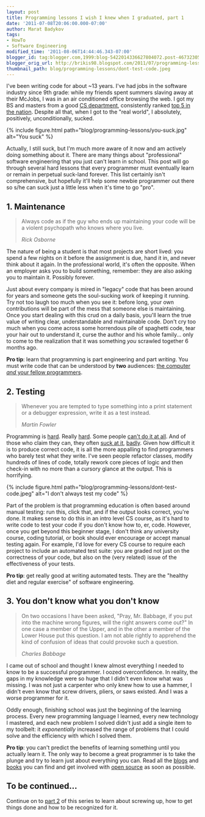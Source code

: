```yaml
---
layout: post
title: Programming lessons I wish I knew when I graduated, part 1
date: '2011-07-08T20:06:00.000-07:00'
author: Marat Badykov
tags:
- HowTo
- Software Engineering
modified_time: '2011-08-06T14:44:46.343-07:00'
blogger_id: tag:blogger.com,1999:blog-5422014336627804072.post-4673230584667905173
blogger_orig_url: http://brikis98.blogspot.com/2011/07/programming-lessons-i-wish-i-knew-when.html
thumbnail_path: blog/programming-lessons/dont-test-code.jpeg
---
```


I've been writing code for about ~13 years. I've had jobs in the software industry since 
9th grade: while my friends spent summers slaving away at their McJobs, I was 
in an air conditioned office browsing the web. I got my BS and masters from a 
good [CS department](http://www.cs.cornell.edu/), consistently ranked [top 5 
in the 
nation](http://grad-schools.usnews.rankingsandreviews.com/best-graduate-schools/top-science-schools/computer-science-rankings). 
Despite all that, when I got to the "real world", I absolutely, positively, 
unconditionally, sucked. 

{% include figure.html path="blog/programming-lessons/you-suck.jpg" alt="You suck" %}

Actually, I still suck, but I'm much more aware of it now and am actively doing 
something about it. There are many things about "professional" software engineering that you just can't learn in 
school. This post will go through several hard lessons that every programmer 
must eventually learn or remain in perpetual suck-land forever. This list 
certainly isn't comprehensive, but hopefully it'll help some newbie programmer 
out there so s/he can suck just a little less when it's time to go "pro".

## 1. Maintenance

<blockquote>
  <p>
    Always code as if the guy who ends up maintaining your code will be a violent 
    psychopath who knows where you live.
  </p>
  <cite>Rick Osborne</cite>
</blockquote>

The nature of being a student is that most projects are short lived: you spend 
a few nights on it before the assignment is due, hand it in, and never think 
about it again. In the professional world, it's often the opposite. 
When an employer asks you to build something, remember: they are also asking 
you to maintain it. Possibly forever.

Just about every company is mired in "legacy" code that has been around for years and 
someone gets the soul-sucking work of keeping it running. Try not too laugh 
too much when you see it: before long, your own contributions will be part of 
the mess that someone else is maintaining. Once you start dealing with this 
crud on a daily basis, you'll learn the true value of writing clear, 
understandable and maintainable code.  Don't cry too much when you come across 
some horrendous pile of spaghetti code, tear your hair out to understand it, 
curse the author and his whole family... only to come to the realization that 
it was something *you* scrawled together 6 months ago.

**Pro tip**: learn that programming is part engineering and part *writing*. You must 
write code that can be understood by **two** audiences: [the computer *and* 
your fellow 
programmers](http://www.codinghorror.com/blog/2008/11/coding-its-just-writing.html). 

## 2. Testing

<blockquote>
  <p>
    Whenever you are tempted to type something into a print statement or 
    a debugger expression, write it as a test instead.
  </p>
  <cite>Martin Fowler</cite> 
</blockquote>

Programming is [hard](http://msmvps.com/blogs/jon_skeet/archive/2009/01/29/programming-is-hard.aspx). 
Really [hard](http://www.bricklin.com/wontprogram.htm). Some people [can't do 
it at all](http://t.co/DFc6NeF). And of those who claim they can, they often 
[suck at it](http://www.iovene.com/56/), 
[badly](http://www.codinghorror.com/blog/2007/02/why-cant-programmers-program.html). 
Given how difficult it is to produce correct code, it is all the more 
appalling to find programmers who barely test what they write. I've seen 
people refactor classes, modify hundreds of lines of code, totally rework core 
pieces of logic and then check-in with no more than a cursory glance at the 
output. This is horrifying. 

{% include figure.html path="blog/programming-lessons/dont-test-code.jpeg" alt="I don't always test my code" %}

Part of the problem is that programming education is often based around manual testing: 
run this, click that, and if the output looks correct, you're done. It makes 
sense to do this in an intro level CS course, as it's hard to write code to 
test your code if you don't know how to, er, code. However, once you get 
beyond this beginner stage, I don't think any university course, coding 
tutorial, or book should ever encourage or accept manual testing again. For 
example, I'd love for every CS course to require each project to include an 
automated test suite: you are graded not just on the correctness of your code, 
but also on the (very related) issue of the effectiveness of your tests.

**Pro tip**: get really good at writing automated tests. They are the "healthy diet and 
regular exercise" of software engineering. 

## 3. You don't know what you don't know

<blockquote>
  <p>
    On two occasions I have been asked, "Pray, Mr. Babbage, if you put into the 
    machine wrong figures, will the right answers come out?" In one case a member 
    of the Upper, and in the other a member of the Lower House put this question. 
    I am not able rightly to apprehend the kind of confusion of ideas that could 
    provoke such a question.
  </p>
  <cite>Charles Babbage</cite>
</blockquote>

I came out of school and thought I knew almost everything I needed to know to be a 
successful programmer. I oozed overconfidence. In reality, the gaps in my 
knowledge were so huge that I didn't even know what was missing. I was not 
just a carpenter who only knew how to use a hammer, I didn't even know that 
screw drivers, pliers, or saws existed. And I was a worse programmer for 
it.

Oddly enough, finishing school was just the beginning of the learning process. Every 
new programming language I learned, every new technology I mastered, and each 
new problem I solved didn't just add a single item to my toolbelt: it 
*exponentially* increased the range of problems that I could solve and the 
efficiency with which I solved them. 

**Pro tip**: you can't predict the benefits of learning something until you actually 
learn it. The only way to become a great programmer is to take the plunge and 
try to learn just about everything you can. Read all the 
[blogs](http://programmers.stackexchange.com/questions/67/can-you-recommend-some-good-programming-blogs) 
and 
[books](http://stackoverflow.com/questions/1711/what-is-the-single-most-influential-book-every-programmer-should-read) 
you can find and get involved with [open 
source](https://it.badykov.com/writing/2011/04/14/open-source/) as soon as 
possible. 

## To be continued...

Continue on to 
[part 2](https://it.badykov.com/writing/2011/07/09/programming-lessons-i-wish-i-knew-when_09/) 
of this series to learn about screwing up, how to get things done and how to 
be recognized for it.
